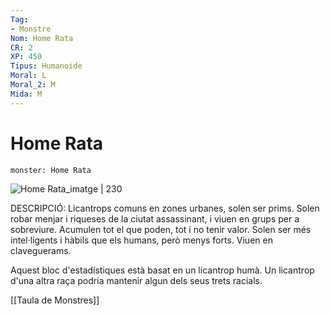 ```yaml
---
Tag:
- Monstre
Nom: Home Rata
CR: 2
XP: 450
Tipus: Humanoide
Moral: L
Moral_2: M
Mida: M
---
```

# Home Rata

```statblock
monster: Home Rata
```

![Home Rata_imatge | 230](https://static.wikia.nocookie.net/forgottenrealms/images/6/64/Wererat_4e.jpg/revision/latest?cb=20190815083316)

DESCRIPCIÓ: 
Licantrops comuns en zones urbanes, solen ser prims. Solen robar menjar i riqueses de la ciutat assassinant, i viuen en grups per a sobreviure. Acumulen tot el que poden, tot i no tenir valor. Solen ser més intel·ligents i hàbils que els humans, però menys forts. Viuen en claveguerams.

Aquest bloc d'estadístiques està basat en un licantrop humà. Un licantrop d'una altra raça podria mantenir algun dels seus trets racials.

[[Taula de Monstres]]